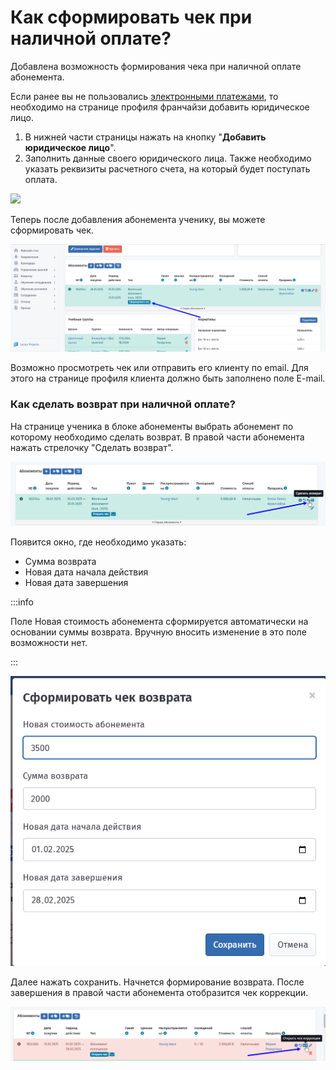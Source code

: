 # Как сформировать чек при наличной оплате?

Добавлена возможность формирования чека при наличной оплате абонемента.

Если ранее вы не пользовались [электронными платежами](https://informa.gitbook.io/education-erp/organizaciya-elektronnykh-platezhei), то необходимо на странице профиля франчайзи добавить юридическое лицо.

1. В нижней части страницы нажать на кнопку "**Добавить юридическое лицо**".
2. Заполнить данные своего юридического лица. Также необходимо указать реквизиты расчетного счета, на который будет поступать оплата.

![](<../.gitbook/assets/image.avif>)

Теперь после добавления абонемента ученику, вы можете сформировать чек.

![](<../.gitbook/assets/image (100).png>)

Возможно просмотреть чек или отправить его клиенту по email. Для этого на странице профиля клиента должно быть заполнено поле E-mail.

### Как сделать возврат при наличной оплате?

На странице ученика в блоке абонементы выбрать абонемент по которому необходимо сделать возврат. В правой части абонемента нажать стрелочку "Сделать возврат".

![](<../.gitbook/assets/image (2) (1) (1) (1) (1) (1) (1) (1).png>)

Появится окно, где необходимо указать:

* Сумма возврата
* Новая дата начала действия
* Новая дата завершения

:::info

Поле Новая стоимость абонемента сформируется автоматически на основании суммы возврата. Вручную вносить изменение в это поле возможности нет.



:::

![](<../.gitbook/assets/image (2) (1) (1) (1) (1) (1) (1) (1) (1).png>)

Далее нажать сохранить. Начнется формирование возврата. После завершения в правой части абонемента отобразится чек коррекции.

![](<../.gitbook/assets/image (4) (1) (1).png>)
